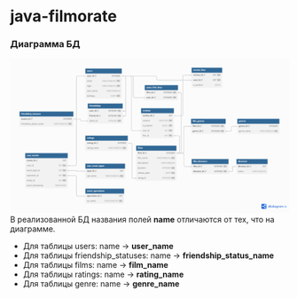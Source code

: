 # java-filmorate
### Диаграмма БД
![Диаграмма базы данных](images/db-diagram.png)
В реализованной БД названия полей **name** отличаются от тех, что на диаграмме.  
- Для таблицы users: name -> **user_name** 
- Для таблицы friendship_statuses: name -> **friendship_status_name** 
- Для таблицы films: name -> **film_name**
- Для таблицы ratings: name -> **rating_name**
- Для таблицы genre: name -> **genre_name**